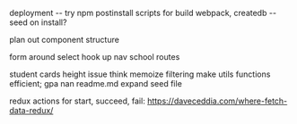 deployment
-- try npm postinstall scripts for build webpack, createdb
-- seed on install?

plan out component structure

form around select
hook up nav school routes

student cards height issue
think memoize filtering
make utils functions efficient; gpa nan
readme.md
expand seed file

redux actions for start, succeed, fail: https://daveceddia.com/where-fetch-data-redux/
